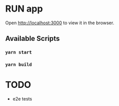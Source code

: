 
# RUN app
Open [http://localhost:3000](http://localhost:3000) to view it in the browser.
## Available Scripts
### `yarn start`
### `yarn build`

# TODO
* e2e tests